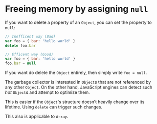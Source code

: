 # Freeing memory by assigning `null`

If you want to delete a property of an `Object`, you can set the property to `null`:

```js
// Inefficent way (Bad)
var foo = { bar: 'hello world' }
delete foo.bar

// Efficent way (Good)
var foo = { bar: 'hello world' }
foo.bar = null
```

If you want do delete the `Object` entirely, then simply write `foo = null`.

The garbage collector is interested in `Object`s that are not referenced by any other `Object`. On the other hand, JavaScript engines can detect such *hot* `Object`s and attempt to optimize them.

This is easier if the `Object`'s structure doesn’t heavily change over its lifetime. Using `delete` can trigger such changes.

This also is applicable to `Array`.
